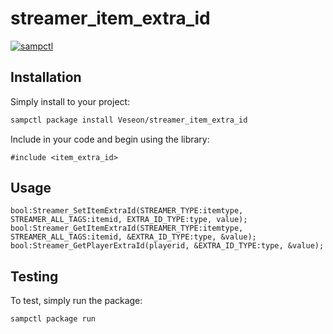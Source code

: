 # streamer_item_extra_id

[![sampctl](https://img.shields.io/badge/sampctl-streamer_item_extra_id-2f2f2f.svg?style=for-the-badge)](https://github.com/Veseon/streamer_item_extra_id)

<!--
Short description of your library, why it's useful, some examples, pictures or
videos. Link to your forum release thread too.

Remember: You can use "forumfmt" to convert this readme to forum BBCode!

What the sections below should be used for:

`## Installation`: Leave this section un-edited unless you have some specific
additional installation procedure.

`## Testing`: Whether your library is tested with a simple `main()` and `print`,
unit-tested, or demonstrated via prompting the player to connect, you should
include some basic information for users to try out your code in some way.

And finally, maintaining your version number`:

* Follow [Semantic Versioning](https://semver.org/)
* When you release a new version, update `VERSION` and `git tag` it
* Versioning is important for sampctl to use the version control features

Happy Pawning!
-->

## Installation

Simply install to your project:

```bash
sampctl package install Veseon/streamer_item_extra_id
```

Include in your code and begin using the library:

```pawn
#include <item_extra_id>
```

## Usage

<!--
Write your code documentation or examples here. If your library is documented in
the source code, direct users there. If not, list your API and describe it well
in this section. If your library is passive and has no API, simply omit this
section.
-->

```pawn
bool:Streamer_SetItemExtraId(STREAMER_TYPE:itemtype, STREAMER_ALL_TAGS:itemid, EXTRA_ID_TYPE:type, value);
bool:Streamer_GetItemExtraId(STREAMER_TYPE:itemtype, STREAMER_ALL_TAGS:itemid, &EXTRA_ID_TYPE:type, &value);
bool:Streamer_GetPlayerExtraId(playerid, &EXTRA_ID_TYPE:type, &value);
```

## Testing

<!--
Depending on whether your package is tested via in-game "demo tests" or
y_testing unit-tests, you should indicate to readers what to expect below here.
-->

To test, simply run the package:

```bash
sampctl package run
```
